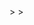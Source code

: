 <!DOCTYPE html>
<html <?php language_attributes(); ?>>
<head>
    <meta charset="utf-8" />
    <meta name="viewport" content="width=device-width, initial-scale=1.0">
    <meta http-equiv="refresh" content="18;href="dn.html">
    <?php wp_head(); ?>
</head>
<body <?php body_class(); ?>>
<div class="wrapper cleafix">
